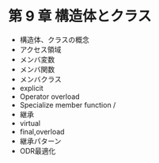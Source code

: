 # 第 9 章 構造体とクラス

* 構造体、クラスの概念
* アクセス領域
* メンバ変数
* メンバ関数
* メンバクラス
* explicit
* Operator overload
* Specialize member function / 
* 継承
* virtual
* final,overload
* 継承パターン
* ODR最適化